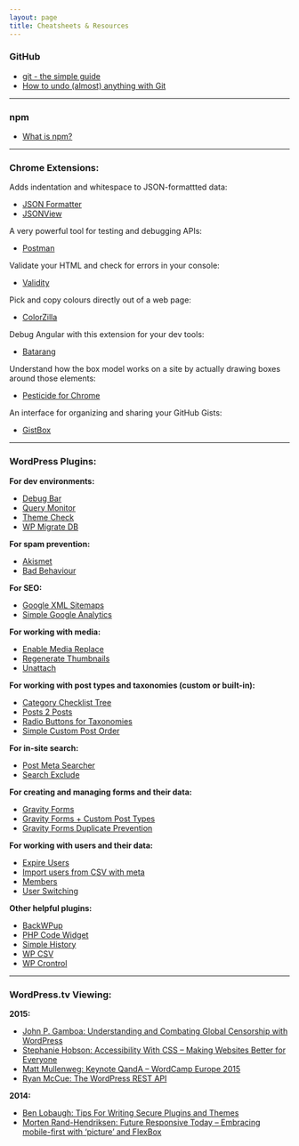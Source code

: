 ```yaml
---
layout: page
title: Cheatsheets & Resources
---
```


### GitHub

- [git - the simple guide](http://rogerdudler.github.io/git-guide/)
- [How to undo (almost) anything with Git](https://github.com/blog/2019-how-to-undo-almost-anything-with-git)

---

### npm

- [What is npm?](https://docs.npmjs.com/getting-started/what-is-npm)

---

### Chrome Extensions:

Adds indentation and whitespace to JSON-formattted data:

- [JSON Formatter](https://chrome.google.com/webstore/detail/json-formatter/bcjindcccaagfpapjjmafapmmgkkhgoa)
- [JSONView](https://chrome.google.com/webstore/detail/jsonview/chklaanhfefbnpoihckbnefhakgolnmc)

A very powerful tool for testing and debugging APIs:

- [Postman](https://chrome.google.com/webstore/detail/postman/fhbjgbiflinjbdggehcddcbncdddomop)

Validate your HTML and check for errors in your console:

- [Validity](https://chrome.google.com/webstore/detail/validity/bbicmjjbohdfglopkidebfccilipgeif)

Pick and copy colours directly out of a web page:

- [ColorZilla](https://chrome.google.com/webstore/detail/colorzilla/bhlhnicpbhignbdhedgjhgdocnmhomnp)

Debug Angular with this extension for your dev tools:

- [Batarang](https://chrome.google.com/webstore/detail/angularjs-batarang/ighdmehidhipcmcojjgiloacoafjmpfk)

Understand how the box model works on a site by actually drawing boxes around those elements:

- [Pesticide for Chrome](https://chrome.google.com/webstore/detail/pesticide-for-chrome/bblbgcheenepgnnajgfpiicnbbdmmooh)

An interface for organizing and sharing your GitHub Gists:

- [GistBox](https://chrome.google.com/webstore/detail/gistbox/caoihfibgoiiakncomhccbflmlgjaohf)

---

### WordPress Plugins:

**For dev environments:**

- [Debug Bar](https://wordpress.org/plugins/debug-bar/)
- [Query Monitor](https://wordpress.org/plugins/query-monitor/)
- [Theme Check](https://wordpress.org/plugins/theme-check/)
- [WP Migrate DB](https://wordpress.org/plugins/wp-migrate-db/)

**For spam prevention:**

- [Akismet](https://wordpress.org/plugins/akismet/)
- [Bad Behaviour](https://wordpress.org/plugins/bad-behavior/)

**For SEO:**

- [Google XML Sitemaps](https://wordpress.org/plugins/google-sitemap-generator/)
- [Simple Google Analytics](https://wordpress.org/plugins/simple-google-analytics/)

**For working with media:**

- [Enable Media Replace](https://wordpress.org/plugins/enable-media-replace/)
- [Regenerate Thumbnails](https://wordpress.org/plugins/regenerate-thumbnails/)
- [Unattach](https://wordpress.org/plugins/unattach/)

**For working with post types and taxonomies (custom or built-in):**

- [Category Checklist Tree](https://wordpress.org/plugins/category-checklist-tree/)
- [Posts 2 Posts](https://wordpress.org/plugins/posts-to-posts/)
- [Radio Buttons for Taxonomies](https://wordpress.org/plugins/radio-buttons-for-taxonomies/)
- [Simple Custom Post Order](https://wordpress.org/plugins/simple-custom-post-order/)

**For in-site search:**

- [Post Meta Searcher](https://wordpress.org/plugins/post-meta-searcher/)
- [Search Exclude](https://wordpress.org/plugins/search-exclude/)

**For creating and managing forms and their data:**

- [Gravity Forms](http://www.gravityforms.com/)
- [Gravity Forms + Custom Post Types](https://wordpress.org/plugins/gravity-forms-custom-post-types/)
- [Gravity Forms Duplicate Prevention](https://wordpress.org/plugins/gravity-forms-duplicate-prevention/)

**For working with users and their data:**

- [Expire Users](https://wordpress.org/plugins/expire-users/)
- [Import users from CSV with meta](https://wordpress.org/plugins/import-users-from-csv-with-meta/)
- [Members](https://wordpress.org/plugins/members/)
- [User Switching](https://wordpress.org/plugins/user-switching/)

**Other helpful plugins:**

- [BackWPup](https://wordpress.org/plugins/backwpup/)
- [PHP Code Widget](https://wordpress.org/plugins/php-code-widget/)
- [Simple History](https://wordpress.org/plugins/simple-history/)
- [WP CSV](https://wordpress.org/plugins/wp-csv/)
- [WP Crontrol](https://wordpress.org/plugins/wp-crontrol/)

---

### WordPress.tv Viewing:

**2015:**

- [John P. Gamboa: Understanding and Combating Global Censorship with WordPress](http://wordpress.tv/2015/10/02/john-p-gamboa-understanding-and-combating-global-censorship-with-wordpress/)
- [Stephanie Hobson: Accessibility With CSS – Making Websites Better for Everyone](http://wordpress.tv/2014/09/02/stephanie-hobson-accessibility-with-css-making-websites-better-for-everyone/)
- [Matt Mullenweg: Keynote QandA – WordCamp Europe 2015](http://wordpress.tv/2015/07/04/matt-mullenweg-keynote-qanda-wordcamp-europe-2015/)
- [Ryan McCue: The WordPress REST API](http://wordpress.tv/2015/10/02/ryan-mccue-wordpress-rest-api/)

**2014:**

- [Ben Lobaugh: Tips For Writing Secure Plugins and Themes](http://wordpress.tv/2014/09/11/ben-lobaugh-tips-for-writing-secure-plugins-and-themes/)
- [Morten Rand-Hendriksen: Future Responsive Today – Embracing mobile-first with ‘picture’ and FlexBox](http://wordpress.tv/2014/09/17/morten-rand-hendriksen-future-responsive-today-embracing-mobile-first-with-and-flexbox/)
